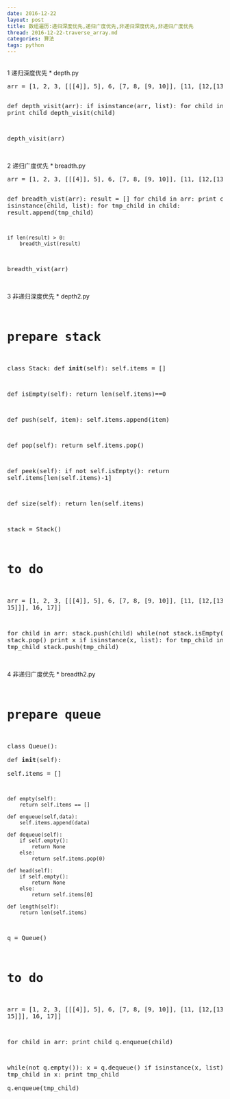 ```yaml
---
date: 2016-12-22
layout: post
title: 数组遍历:递归深度优先,递归广度优先,非递归深度优先,非递归广度优先
thread: 2016-12-22-traverse_array.md
categories: 算法
tags: python
---
```


<br/>
1 递归深度优先
* depth.py
<br/>
<pre>
arr = [1, 2, 3, [[[4]], 5], 6, [7, 8, [9, 10]], [11, [12,[13,[14, 15]]], 16, 17]]

def depth_visit(arr):
        if isinstance(arr, list):
		for child in arr:
		        print child
			depth_visit(child)


depth_visit(arr)
</pre>

<br/>
2 递归广度优先
* breadth.py
<br/>
<pre>
arr = [1, 2, 3, [[[4]], 5], 6, [7, 8, [9, 10]], [11, [12,[13,[14, 15]]], 16, 17]]

def breadth_vist(arr):
	result = []
	for child in arr:
		print child
		if isinstance(child, list):
			for tmp_child in child:
				result.append(tmp_child)
		
	if len(result) > 0:	
		breadth_vist(result)


breadth_vist(arr)
</pre>

<br/>
3 非递归深度优先
* depth2.py
<br/>
<pre>

# prepare stack

class Stack:
  def __init__(self):
    self.items = []
     
  def isEmpty(self):
    return len(self.items)==0
   
  def push(self, item):
    self.items.append(item)
   
  def pop(self):
    return self.items.pop() 
   
  def peek(self):
    if not self.isEmpty():
      return self.items[len(self.items)-1]
     
  def size(self):
    return len(self.items) 


stack = Stack()


# to do

arr = [1, 2, 3, [[[4]], 5], 6, [7, 8, [9, 10]], [11, [12,[13,[14, 15]]], 16, 17]]

for child in arr:
	stack.push(child)
	while(not stack.isEmpty()):
		x = stack.pop()
		print x
		if isinstance(x, list):
			for tmp_child in x:
				tmp_child
				stack.push(tmp_child)
</pre>

<br/>
4 非递归广度优先
* breadth2.py
<br/>
<pre>

# prepare queue

class Queue():  
    def __init__(self):  
        self.items = []  
    
    def empty(self):  
        return self.items == []  
    
    def enqueue(self,data):  
        self.items.append(data)  
    
    def dequeue(self):  
        if self.empty():  
            return None  
        else:  
            return self.items.pop(0)  
    
    def head(self):  
        if self.empty():  
            return None  
        else:  
            return self.items[0]  
    
    def length(self):  
        return len(self.items)

q = Queue()


# to do

arr = [1, 2, 3, [[[4]], 5], 6, [7, 8, [9, 10]], [11, [12,[13,[14, 15]]], 16, 17]]

for child in arr:
	print child
	q.enqueue(child)

while(not q.empty()):
	x = q.dequeue()
	if isinstance(x, list):
		for tmp_child in x:
			print tmp_child			
			q.enqueue(tmp_child)

</pre>



